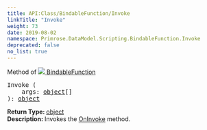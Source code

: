 ```yaml
---
title: API:Class/BindableFunction/Invoke
linkTitle: "Invoke"
weight: 73
date: 2019-08-02
namespace: Primrose.DataModel.Scripting.BindableFunction.Invoke
deprecated: false
no_list: true
---
```

Method of <a href="/docs/api-reference/Class/BindableFunction"><img src="/icons/silk/method.png"/>&nbsp;BindableFunction</a>
<pre class="method-declaration">
Invoke (
    args: <span><a class="type" href="/docs/api-reference/System/object">object</a>[]</span>
): <a class="type" href="/docs/api-reference/System/object">object</a></pre>
<b>Return Type: </b>
<a class="type" href="/docs/api-reference/System/object">object</a>
<br/>
<b>Description: </b>
Invokes the <a href="/docs/api-reference/Class/BindableFunction/OnInvoke" >OnInvoke</a> method.

